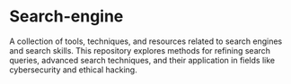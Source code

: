 # Search-engine
A collection of tools, techniques, and resources related to search engines and search skills. This repository explores methods for refining search queries, advanced search techniques, and their application in fields like cybersecurity and ethical hacking.
